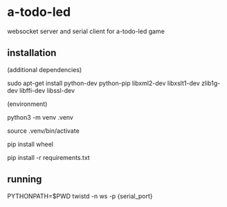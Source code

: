 # a-todo-led
websocket server and serial client for a-todo-led game

## installation
(additional dependencies)

sudo apt-get install python-dev python-pip libxml2-dev libxslt1-dev zlib1g-dev libffi-dev libssl-dev

(environment)

python3 -m venv .venv

source .venv/bin/activate

pip install wheel

pip install -r requirements.txt

## running
PYTHONPATH=$PWD twistd -n ws -p {serial_port}
